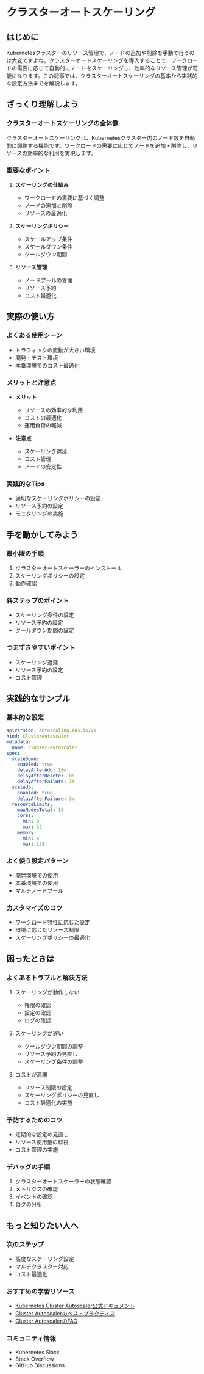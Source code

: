 # クラスターオートスケーリング

## はじめに
Kubernetesクラスターのリソース管理で、ノードの追加や削除を手動で行うのは大変ですよね。クラスターオートスケーリングを導入することで、ワークロードの需要に応じて自動的にノードをスケーリングし、効率的なリソース管理が可能になります。この記事では、クラスターオートスケーリングの基本から実践的な設定方法までを解説します。

## ざっくり理解しよう

### クラスターオートスケーリングの全体像
クラスターオートスケーリングは、Kubernetesクラスター内のノード数を自動的に調整する機能です。ワークロードの需要に応じてノードを追加・削除し、リソースの効率的な利用を実現します。

### 重要なポイント
1. **スケーリングの仕組み**
   - ワークロードの需要に基づく調整
   - ノードの追加と削除
   - リソースの最適化

2. **スケーリングポリシー**
   - スケールアップ条件
   - スケールダウン条件
   - クールダウン期間

3. **リソース管理**
   - ノードプールの管理
   - リソース予約
   - コスト最適化

## 実際の使い方

### よくある使用シーン
- トラフィックの変動が大きい環境
- 開発・テスト環境
- 本番環境でのコスト最適化

### メリットと注意点
- **メリット**
  - リソースの効率的な利用
  - コストの最適化
  - 運用負荷の軽減

- **注意点**
  - スケーリング遅延
  - コスト管理
  - ノードの安定性

### 実践的なTips
- 適切なスケーリングポリシーの設定
- リソース予約の設定
- モニタリングの実施

## 手を動かしてみよう

### 最小限の手順
1. クラスターオートスケーラーのインストール
2. スケーリングポリシーの設定
3. 動作確認

### 各ステップのポイント
- スケーリング条件の設定
- リソース予約の設定
- クールダウン期間の設定

### つまずきやすいポイント
- スケーリング遅延
- リソース予約の設定
- コスト管理

## 実践的なサンプル

### 基本的な設定
```yaml
apiVersion: autoscaling.k8s.io/v1
kind: ClusterAutoscaler
metadata:
  name: cluster-autoscaler
spec:
  scaleDown:
    enabled: true
    delayAfterAdd: 10m
    delayAfterDelete: 10s
    delayAfterFailure: 3m
  scaleUp:
    enabled: true
    delayAfterFailure: 3m
  resourceLimits:
    maxNodesTotal: 10
    cores:
      min: 8
      max: 32
    memory:
      min: 4
      max: 128
```

### よく使う設定パターン
- 開発環境での使用
- 本番環境での使用
- マルチノードプール

### カスタマイズのコツ
- ワークロード特性に応じた設定
- 環境に応じたリソース制限
- スケーリングポリシーの最適化

## 困ったときは

### よくあるトラブルと解決方法
1. スケーリングが動作しない
   - 権限の確認
   - 設定の確認
   - ログの確認

2. スケーリングが遅い
   - クールダウン期間の調整
   - リソース予約の見直し
   - スケーリング条件の調整

3. コストが高騰
   - リソース制限の設定
   - スケーリングポリシーの見直し
   - コスト最適化の実施

### 予防するためのコツ
- 定期的な設定の見直し
- リソース使用量の監視
- コスト管理の実施

### デバッグの手順
1. クラスターオートスケーラーの状態確認
2. メトリクスの確認
3. イベントの確認
4. ログの分析

## もっと知りたい人へ

### 次のステップ
- 高度なスケーリング設定
- マルチクラスター対応
- コスト最適化

### おすすめの学習リソース
- [Kubernetes Cluster Autoscaler公式ドキュメント](https://github.com/kubernetes/autoscaler/tree/master/cluster-autoscaler)
- [Cluster Autoscalerのベストプラクティス](https://github.com/kubernetes/autoscaler/tree/master/cluster-autoscaler#best-practices)
- [Cluster AutoscalerのFAQ](https://github.com/kubernetes/autoscaler/tree/master/cluster-autoscaler#faq)

### コミュニティ情報
- Kubernetes Slack
- Stack Overflow
- GitHub Discussions
